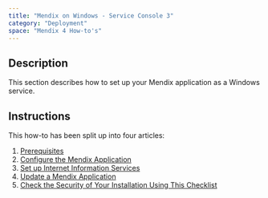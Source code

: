 ```yaml
---
title: "Mendix on Windows - Service Console 3"
category: "Deployment"
space: "Mendix 4 How-to's"
---
```

## Description

This section describes how to set up your Mendix application as a Windows service.

## Instructions

This how-to has been split up into four articles:

1.  [Prerequisites](prerequisites)
2.  [Configure the Mendix Application](configure-the-mendix-application)
3.  [Set up Internet Information Services](set-up-internet-information-services)
4.  [Update a Mendix Application](update-a-mendix-application)
5.  [Check the Security of Your Installation Using This Checklist](security-checklist-for-your-on-premises-installation)
